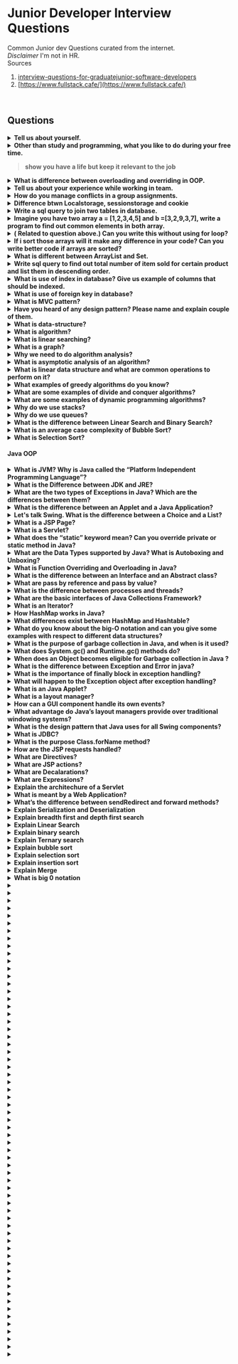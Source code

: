 # Junior Developer Interview Questions

Common Junior dev Questions curated from the internet.<br>
*Disclaimer* I'm not in HR.<br>
Sources
1. [interview-questions-for-graduatejunior-software-developers](https://ilovefoobar.wordpress.com/2012/12/15/interview-questions-for-graduatejunior-software-developers/)
2. [https://www.fullstack.cafe/](https://www.fullstack.cafe/)

<br>

## Questions
<details><summary><b>Tell us  about yourself.</b></summary>
<p>
one of the best strategy is to focus on the employer and your fit for this job. No body wants to know about your 10 cats.
</p>
</details>
<details><summary><b>Other than study and programming, what you like to do during your free time.

> show you have a life but keep it relevant to the job

<details><summary><b>What is difference between overloading and overriding in OOP.</b></summary>
<p>

> * Overloading* occurs when two or more methods in one class have the same method name but different parameters.<br>
> * Overriding* means having two methods with the same method name and parameters (i.e., method signature). One of the methods is in the parent class and the other is in the child class. Overriding allows a child class to provide a specific implementation of a method that is already provided its parent class.

</p>
</details>

<details><summary><b>Tell us about your experience while working in team.</b></summary>
<p>

> Aim of this question is to find out if you're a team play. Don't imply that without you the team wouldn't make it also be careful not to come across as the weakest link in the team. Mention your achievemnts personal and also as a team.

</p>
</details>
<details><summary><b>How do you manage conflicts in a group assignments. </b></summary>

> aim is to show you're mature and professional in handling conflict.

</details>


<details><summary><b> Difference btwn Localstorage, sessionstorage and cookie </b></summary>

> localStorage: stores data with no expiration date, and gets cleared only through JavaScript, or clearing the Browser Cache / Locally Stored Data

> sessionStorage: similar to localStorage but expires when the browser closed (not the tab).

> Cookie: stores data that has to be sent back to the server with subsequent requests. Its expiration varies based on the type and the expiration duration can be set from either server-side or client-side (normally from server-side).
  
</details>

<details><summary><b>Write a sql query to join two tables in database.</b></summary>
<p>

> * (INNER) JOIN: Returns records that have matching values in both tables<br><br>
`SELECT column_name(s)
FROM table1
INNER JOIN table2
ON table1.column_name = table2.column_name;`<br><br>
> * LEFT (OUTER) JOIN: Returns all records from the left table, and the matched records from the right table<br><br>
`SELECT column_name(s)
FROM table1
LEFT JOIN table2
ON table1.column_name = table2.column_name;`<br><br>
> * RIGHT (OUTER) JOIN: Returns all records from the right table, and the matched records from the left table <br><br>
`SELECT column_name(s)
FROM table1
RIGHT JOIN table2
ON table1.column_name = table2.column_name;`<br><br>
> * FULL (OUTER) JOIN: Returns all records when there is a match in either left or right table <br><br>
`SELECT column_name(s)
FROM table1
FULL OUTER JOIN table2
ON table1.column_name = table2.column_name
WHERE condition;`<br><br>

</p>
</details>
<details><summary><b>Imagine you have two array a = [1,2,3,4,5] and b =[3,2,9,3,7], write a program to find out common elements in both array.</b></summary>


```
a = [1, 2, 3, 4, 5]
b = [3, 2, 9, 3, 7]
temp = []
for i in range(len(b)):
    if a[i] in b:
        temp.append(a[i])

print(temp)

```


</details>


<details><summary><b>( Related to question above.) Can you write this without using for loop? </b></summary>

```

def common_member(a, b):
    a_set = set(a)
    b_set = set(b)
    if (a_set & b_set):
        print(a_set & b_set)
    else:
        print("No common elements")
    a = [1, 2, 3, 4, 5]
    b = [3, 2, 9, 3, 7]
    common_member(a, b)
```


   </p>
</details>


<details><summary><b> If i sort those arrays will it make any difference in your code? Can you write better code if arrays are sorted? </b></summary>
   
   >	Time complexity will be same.		
   
</details>

<details><summary><b> What is different between ArrayList and Set.</b></summary>

> List is a type of ordered collection that maintains the elements in insertion order while Set is a type of unordered collection so elements are not maintained any order.

> List allows duplicates while Set doesn't allow duplicate elements . All the elements of a Set should be unique if you try to insert the duplicate element in Set it would replace the existing value.

> List permits any number of null values in its collection while Set permits only one null value in its collection.

> New methods are defined inside List interface . But, no new methods are defined inside Set interface, so we have to use Collection interface methods only with Set subclasses .

> List can be inserted in in both forward direction and backward direction using Listiterator while Set can be traversed only in forward direction with the help of iterator 
 
</details>

<details><summary><b> Write sql query to find out total number of item sold 
for certain product and list them in descending order. </b></summary>

```
SELECT ProductID, count(*) AS NumSales FROM Orders GROUP BY ProductID DESC;
```

</details>


<details><summary><b>What is use of index in database? Give us example of columns that should be indexed. </b></summary>

>  Indexes are used to quickly locate data without having to search every row in a database table every time a database table is accessed. You can use a combination of columns. you can index UPPER(LastName)

</details>


<details><summary><b> What is use of foreign key in database? </b></summary>
 
 > A foreign key is a column or group of columns in a relational database table that provides a link between data in two tables. It acts as a cross-reference between tables because it references the primary key of another table, thereby establishing a link between them

</details>


<details><summary><b> What is MVC pattern? </b></summary>

> an architectural pattern commonly used for developing user interfaces that divides an application into three interconnected parts. This is done to separate internal representations of information from the ways information is presented to and accepted from the user

</details>


<details><summary><b>Have you heard of any design pattern? Please name and explain couple of them. </b></summary>
 
 > [https://sourcemaking.com/design_patterns](https://sourcemaking.com/design_patterns)

</details>


<details><summary><b> What is data-structure? </b></summary>

> Data structure availability may vary by programming languages. Commonly available data structures are:
   * list,
   * arrays,
   * stack,
   * queues,
   * graph,
   * tree etc

</details>


<details><summary><b> What is algorithm?</b></summary>
  
  > Algorithm is a step by step procedure, which defines a set of instructions to be executed in certain order to get the desired output.

</details>


<details><summary><b>What is linear searching? </b></summary>

> Linear search or sequential search is a method for finding a target value within a list. It sequentially checks each element of the list for the target value until a match is found or until all the elements have been searched. Linear search runs in at worst linear time and makes at most n comparisons, where n is the length of the list. 

</details>


<details><summary><b>  What is a graph? </b></summary>
 
  > A graph is a pictorial representation of a set of objects where some pairs of objects are connected by links. The interconnected objects are represented by points termed as vertices, and the links that connect the vertices are called edges.

</details>


<details><summary><b> Why we need to do algorithm analysis?  </b></summary>

>A problem can be solved in more than one ways. So, many solution algorithms can be derived for a given problem. We analyze available algorithms to find and implement the best suitable algorithm.

An algorithm are generally analyzed on two factors − time and space. That is, how much execution time and how much extra space required by the algorithm.

</details>



<details><summary><b>What is asymptotic analysis of an algorithm?  </b></summary>

> Asymptotic analysis of an algorithm, refers to defining the mathematical boundation/framing of its run-time performance. Using asymptotic analysis, we can very well conclude the best case, average case and worst case scenario of an algorithm.

</details>



<details><summary><b>What is linear data structure and what are common operations to perform on it?  </b></summary>


> A linear data-structure has sequentially arranged data items. The next item can be located in the next memory address. It is stored and accessed in a sequential manner. Array and list are example of linear data structure.

The following operations are commonly performed on any data-structure:

    Insertion − adding a data item
    Deletion − removing a data item
    Traversal − accessing and/or printing all data items
    Searching − finding a particular data item
    Sorting − arranging data items in a pre-defined sequence


</details>



<details><summary><b>What examples of greedy algorithms do you know? </b></summary>


> The below given problems find their solution using greedy algorithm approach:

    Travelling Salesman Problem
    Prim's Minimal Spanning Tree Algorithm
    Kruskal's Minimal Spanning Tree Algorithm
    Dijkstra's Minimal Spanning Tree Algorithm
    Graph - Map Coloring
    Graph - Vertex Cover
    Knapsack Problem
    Job Scheduling Problem


</details>


<details><summary><b> What are some examples of divide and conquer algorithms? </b></summary>

> The below given problems find their solution using divide and conquer algorithm approach:

    Merge Sort
    Quick Sort
    Binary Search
    Strassen's Matrix Multiplication
    Closest pair (points)


</details>


<details><summary><b> What are some examples of dynamic programming algorithms? </b></summary>
   

> The below given problems find their solution using divide and conquer algorithm approach:

    Fibonacci number series
    Knapsack problem
    Tower of Hanoi
    All pair shortest path by Floyd-Warshall
    Shortest path by Dijkstra
    Project scheduling


</details>




<details><summary><b>Why do we use stacks? </b></summary>
 
 > In data-structure, stack is an Abstract Data Type (ADT) used to store and retrieve values in Last In First Out (LIFO) method.

Stacks follows LIFO method and addition and retrieval of a data item takes only Ο(n) time. Stacks are used where we need to access data in the reverse order or their arrival. Stacks are used commonly in recursive function calls, expression parsing, depth first traversal of graphs etc.

The below operations can be performed on a stack:

    push() − adds an item to stack
    pop() − removes the top stack item
    peek() − gives value of top item without removing it
    isempty() − checks if stack is empty
    isfull() − checks if stack is full


</details>




<details><summary><b> Why do we use queues?  </b></summary>
  



Queue is an abstract data structure (ADS), somewhat similar to stack. In contrast to stack, queue is opened at both end. One end is always used to insert data (enqueue) and the other is used to remove data (dequeue). Queue follows First-In-First-Out (FIFO) methodology, i.e., the data item stored first will be accessed first.

As queues follows FIFO method, they are used when we need to work on data-items in exact sequence of their arrival. Every operating system maintains queues of various processes. Priority queues and breadth first traversal of graphs are some examples of queues.

The below operations can be performed on a queue:

    enqueue() − adds an item to rear of the queue
    dequeue() − removes the item from front of the queue
    peek() − gives value of front item without removing it
    isempty() − checks if stack is empty
    isfull() − checks if stack is full


</details>



<details><summary><b> What is the difference between Linear Search and Binary Search? </b></summary>
  

    A linear search looks down a list, one item at a time, without jumping. In complexity terms this is an O(n) search - the time taken to search the list gets bigger at the same rate as the list does.

    A binary search is when you start with the middle of a sorted list, and see whether that's greater than or less than the value you're looking for, which determines whether the value is in the first or second half of the list. Jump to the half way through the sublist, and compare again etc. In complexity terms this is an O(log n) search - the number of search operations grows more slowly than the list does, because you're halving the "search space" with each operation.

Comparing the two:

    Binary search requires the input data to be sorted; linear search doesn't
    Binary search requires an ordering comparison; linear search only requires equality comparisons
    Binary search has complexity O(log n); linear search has complexity O(n)
    Binary search requires random access to the data; linear search only requires sequential access (this can be very important - it means a linear search can stream data of arbitrary size)


</details>


<details><summary><b> What is an average case complexity of Bubble Sort? </b></summary>
   
   > Bubble sort, sometimes referred to as sinking sort, is a simple sorting algorithm that repeatedly steps through the list to be sorted, compares each pair of adjacent items and swaps them if they are in the wrong order. The pass through the list is repeated until no swaps are needed, which indicates that the list is sorted.

Bubble sort has a worst-case and average complexity of О(n2), where n is the number of items being sorted. Most practical sorting algorithms have substantially better worst-case or average complexity, often O(n log n). Therefore, bubble sort is not a practical sorting algorithm.

</details>


<details><summary><b> What is Selection Sort?  </b></summary>
   
  > Selection sort is in-place sorting technique. It divides the data set into two sub-lists: sorted and unsorted. Then it selects the minimum element from unsorted sub-list and places it into the sorted list. This iterates unless all the elements from unsorted sub-list are consumed into sorted sub-list.

</details>

#### Java OOP

<details><summary><b> What is JVM? Why is Java called the “Platform Independent Programming Language”? </b></summary>
  
  > A Java virtual machine (JVM) is a process virtual machine that can execute Java bytecode. Each Java source file is compiled into a bytecode file, which is executed by the JVM. Java was designed to allow application programs to be built that could be run on any platform, without having to be rewritten or recompiled by the programmer for each separate platform. A Java virtual machine makes this possible, because it is aware of the specific instruction lengths and other particularities of the underlying hardware platform.

</details>

<details><summary><b> What is the Difference between JDK and JRE? </b></summary>

>  The Java Runtime Environment (JRE) is basically the Java Virtual Machine (JVM) where your Java programs are being executed. It also includes browser plugins for applet execution. The Java Development Kit (JDK) is the full featured Software Development Kit for Java, including the JRE, the compilers and tools (like JavaDoc, and Java Debugger), in order for a user to develop, compile and execute Java applications.
  
</details>

<details><summary><b> What are the two types of Exceptions in Java? Which are the differences between them? </b></summary>
  
  > Java has two types of exceptions: checked exceptions and unchecked exceptions. Unchecked exceptions do not need to be declared in a method or a constructor’s throws clause, if they can be thrown by the execution of the method or the constructor, and propagate outside the method or constructor boundary. On the other hand, checked exceptions must be declared in a method or a constructor’s throws clause. 

</details>


<details><summary><b> What is the difference between an Applet and a Java Application? </b></summary>

> Applets are executed within a java enabled browser, but a Java application is a standalone Java program that can be executed outside of a browser. However, they both require the existence of a Java Virtual Machine (JVM). Furthermore, a Java application requires a main method with a specific signature, in order to start its execution. Java applets don’t need such a method to start their execution. Finally, Java applets typically use a restrictive security policy, while Java applications usually use more relaxed security policies.
  
</details>


<details><summary><b>  Let's talk Swing. What is the difference between a Choice and a List? </b></summary>

>   A Choice is displayed in a compact form that must be pulled down, in order for a user to be able to see the list of all available choices. Only one item may be selected from a Choice. A List may be displayed in such a way that several List items are visible. A List supports the selection of one or more List items.

</details>


<details><summary><b> What is a JSP Page? </b></summary>
  
> A Java Server Page (JSP) is a text document that contains two types of text: static data and JSP elements. Static data can be expressed in any text-based format, such as HTML or XML. JSP is a technology that mixes static content with dynamically-generated content.

</details>


<details><summary><b>  What is a Servlet? </b></summary>
 
 > The servlet is a Java programming language class used to process client requests and generate dynamic web content. Servlets are mostly used to process or store data submitted by an HTML form, provide dynamic content and manage state information that does not exist in the stateless HTTP protocol.

</details>


<details><summary><b>  What does the “static” keyword mean? Can you override private or static method in Java?  </b></summary>
 
 > The static keyword denotes that a member variable or method can be accessed, without requiring an instantiation of the class to which it belongs. A user cannot override static methods in Java, because method overriding is based upon dynamic binding at runtime and static methods are statically binded at compile time. A static method is not associated with any instance of a class so the concept is not applicable.

</details>


<details><summary><b> What are the Data Types supported by Java? What is Autoboxing and Unboxing?  </b></summary>
 
> The eight primitive data types supported by the Java programming language are:

    byte
    short
    int
    long
    float
    double
    boolean
    char

</details>


<details><summary><b> What is Function Overriding and Overloading in Java? </b></summary>
 
 > Method overloading in Java occurs when two or more methods in the same class have the exact same name, but different parameters. On the other hand, method overriding is defined as the case when a child class redefines the same method as a parent class. Overridden methods must have the same name, argument list, and return type. The overriding method may not limit the access of the method it overrides.

</details>


<details><summary><b>  What is the difference between an Interface and an Abstract class? </b></summary>

> Java provides and supports the creation both of abstract classes and interfaces. Both implementations share some common characteristics, but they differ in the following features:

    All methods in an interface are implicitly abstract. On the other hand, an abstract class may contain both abstract and non-abstract methods.
    A class may implement a number of Interfaces, but can extend only one abstract class.
    In order for a class to implement an interface, it must implement all its declared methods. However, a class may not implement all declared methods of an abstract class. Though, in this case, the sub-class must also be declared as abstract.
    Abstract classes can implement interfaces without even providing the implementation of interface methods.
    Variables declared in a Java interface is by default final. An abstract class may contain non-final variables.
    Members of a Java interface are public by default. A member of an abstract class can either be private, protected or public.
    An interface is absolutely abstract and cannot be instantiated. An abstract class also cannot be instantiated, but can be invoked if it contains a main method.

</details>


<details><summary><b> What are pass by reference and pass by value?  </b></summary>

> When an object is passed by value, this means that a copy of the object is passed. Thus, even if changes are made to that object, it doesn’t affect the original value. When an object is passed by reference, this means that the actual object is not passed, rather a reference of the object is passed. Thus, any changes made by the external method, are also reflected in all places.

</details>


<details><summary><b>  What is the difference between processes and threads?  </b></summary>

> A process is an execution of a program, while a Thread is a single execution sequence within a process. A process can contain multiple threads. A Thread is sometimes called a lightweight process.

</details>


<details><summary><b> What are the basic interfaces of Java Collections Framework? </b></summary>
 
> 

Java Collections Framework provides a well designed set of interfaces and classes that support operations on a collections of objects. The most basic interfaces that reside in the Java Collections Framework are:

    Collection, which represents a group of objects known as its elements.
    Set, which is a collection that cannot contain duplicate elements.
    List, which is an ordered collection and can contain duplicate elements.
    Map, which is an object that maps keys to values and cannot contain duplicate keys.

  
</details>


<details><summary><b> What is an Iterator? </b></summary>

> The Iterator interface provides a number of methods that are able to iterate over any Collection. Each Java Collection contains the Iterator method that returns an Iterator instance. Iterators are capable of removing elements from the underlying collection during the iteration.

</details>

<details><summary><b> How HashMap works in Java? </b></summary>

>A HashMap in Java stores key-value pairs. The HashMap requires a hash function and uses hashCode and equals methods, in order to put and retrieve elements to and from the collection respectively. When the put method is invoked, the HashMap calculates the hash value of the key and stores the pair in the appropriate index inside the collection. If the key exists, its value is updated with the new value. Some important characteristics of a HashMap are its capacity, its load factor and the threshold resizing.
  
</details>


<details><summary><b>What differences exist between HashMap and Hashtable? </b></summary>

> Both the HashMap and Hashtable classes implement the Map interface and thus, have very similar characteristics. However, they differ in the following features:

    A HashMap allows the existence of null keys and values, while a Hashtable doesn’t allow neither null keys, nor null values.
    A Hashtable is synchronized, while a HashMap is not. Thus, HashMap is preferred in single-threaded environments, while a Hashtable is suitable for multi-threaded environments.
    A HashMap provides its set of keys and a Java application can iterate over them. Thus, a HashMap is fail-fast. On the other hand, a Hashtable provides an Enumeration of its keys.
    The Hashtable class is considered to be a legacy class.

  
</details>


<details><summary><b>What do you know about the big-O notation and can you give some examples with respect to different data structures? </b></summary>

> The Big-O notation simply describes how well an algorithm scales or performs in the worst case scenario as the number of elements in a data structure increases. The Big-O notation can also be used to describe other behavior such as memory consumption. Since the collection classes are actually data structures, we usually use the Big-O notation to chose the best implementation to use, based on time, memory and performance. Big-O notation can give a good indication about performance for large amounts of data.
  
</details>


<details><summary><b>  What is the purpose of garbage collection in Java, and when is it used?  </b></summary>

> The purpose of garbage collection is to identify and discard those objects that are no longer needed by the application, in order for the resources to be reclaimed and reused.

</details>

<details><summary><b>What does System.gc() and Runtime.gc() methods do?  </b></summary>
 
> These methods can be used as a hint to the JVM, in order to start a garbage collection. However, this it is up to the Java Virtual Machine (JVM) to start the garbage collection immediately or later in time.

</details>


<details><summary><b>When does an Object becomes eligible for Garbage collection in Java ?  </b></summary>

> A Java object is subject to garbage collection when it becomes unreachable to the program in which it is currently used.

</details>


<details><summary><b> What is the difference between Exception and Error in java?  </b></summary>

> Exception and Error classes are both subclasses of the Throwable class. The Exception class is used for exceptional conditions that a user’s program should catch. The Error class defines exceptions that are not excepted to be caught by the user program.

</details>


<details><summary><b>  What is the importance of finally block in exception handling?  </b></summary>

> A finally block will always be executed, whether or not an exception is actually thrown. Even in the case where the catch statement is missing and an exception is thrown, the finally block will still be executed. Last thing to mention is that the finally block is used to release resources like I/O buffers, database connections, etc.

</details>


<details><summary><b> What will happen to the Exception object after exception handling? </b></summary>

> The Exception object will be garbage collected in the next garbage collection.

</details>


<details><summary><b> What is an Java Applet?  </b></summary>

A Java Applet is program that can be included in a HTML page and be executed in a java enabled client browser. Applets are used for creating dynamic and interactive web applications.

</details>


<details><summary><b> What is a layout manager?</b></summary>
  A layout manager is the used to organize the components in a container.
</details>


<details><summary><b> How can a GUI component handle its own events? </b></summary>

> A GUI component can handle its own events, by implementing the corresponding event-listener interface and adding itself as its own event listener.

</details>

<details><summary><b> What advantage do Java’s layout managers provide over traditional windowing systems? </b></summary>

> Java uses layout managers to lay out components in a consistent manner, across all windowing platforms. Since layout managers aren’t tied to absolute sizing and positioning, they are able to accomodate platform-specific differences among windowing systems

</details>


<details><summary><b>  What is the design pattern that Java uses for all Swing components?  </b></summary>

> The design pattern used by Java for all Swing components is the Model View Controller (MVC) pattern.

</details>


<details><summary><b> What is JDBC? </b></summary>

> JDBC is an abstraction layer that allows users to choose between databases. JDBC enables developers to write database applications in Java, without having to concern themselves with the underlying details of a particular database.

</details>


<details><summary><b>  What is the purpose Class.forName method? </b></summary>

> This method is used to method is used to load the driver that will establish a connection to the database.
  
</details>


<details><summary><b> How are the JSP requests handled?  </b></summary>

> On the arrival of a JSP request, the browser first requests a page with a .jsp extension. Then, the Web server reads the request and using the JSP compiler, the Web server converts the JSP page into a servlet class. Notice that the JSP file is compiled only on the first request of the page, or if the JSP file has changed.The generated servlet class is invoked, in order to handle the browser’s request. Once the execution of the request is over, the servlet sends a response back to the client

</details>


<details><summary><b>  What are Directives? </b></summary>

> What are the different types of Directives available in JSP ? Directives are instructions that are processed by the JSP engine, when the page is compiled to a servlet. Directives are used to set page-level instructions, insert data from external files, and specify custom tag libraries. Directives are defined between < %@ and % >.The different types of directives are shown below:

    Include directive: it is used to include a file and merges the content of the file with the current page.
    Page directive: it is used to define specific attributes in the JSP page, like error page and buffer.
    Taglib: it is used to declare a custom tag library which is used in the page.


  
</details>


<details><summary><b> What are JSP actions?  </b></summary>
 
> 

JSP actions use constructs in XML syntax to control the behavior of the servlet engine. JSP actions are executed when a JSP page is requested. They can be dynamically inserted into a file, re-use JavaBeans components, forward the user to another page, or generate HTML for the Java plugin.Some of the available actions are listed below:

    jsp:include – includes a file, when the JSP page is requested.
    jsp:useBean – finds or instantiates a JavaBean.
    jsp:setProperty – sets the property of a JavaBean.
    jsp:getProperty – gets the property of a JavaBean.
    jsp:forward – forwards the requester to a new page.
    jsp:plugin – generates browser-specific code.


  
</details>


<details><summary><b> What are Decalarations? </b></summary>

> Declarations are similar to variable declarations in Java. Declarations are used to declare variables for subsequent use in expressions or scriptlets. To add a declaration, you must use the sequences to enclose your declarations.

</details>


<details><summary><b>What are Expressions?  </b></summary>
  
> A JSP expression is used to insert the value of a scripting language expression, converted into a string, into the data stream returned to the client, by the web server. Expressions are defined between <% = and %> tags.

</details>


<details><summary><b> Explain the architechure of a Servlet </b></summary>

> The core abstraction that must be implemented by all servlets is the javax.servlet.Servlet interface. Each servlet must implement it either directly or indirectly, either by extending javax.servlet.GenericServlet or javax.servlet.http.HTTPServlet. Finally, each servlet is able to serve multiple requests in parallel using multithreading.

</details>


<details><summary><b>What is meant by a Web Application?  </b></summary>

> A Web application is a dynamic extension of a Web or application server. There are two types of web applications: presentation-oriented and service-oriented. A presentation-oriented Web application generates interactive web pages, which contain various types of markup language and dynamic content in response to requests. On the other hand, a service-oriented web application implements the endpoint of a web service. In general, a Web application can be seen as a collection of servlets installed under a specific subset of the server’s URL namespace.

</details>


<details><summary><b>  What’s the difference between sendRedirect and forward methods? </b></summary>

> The sendRedirect method creates a new request, while the forward method just forwards a request to a new target. The previous request scope objects are not available after a redirect, because it results in a new request. On the other hand, the previous request scope objects are available after forwarding. FInally, in general, the sendRedirect method is considered to be slower compare to the forward method.

</details>


<details><summary><b> Explain Serialization and Deserialization </b></summary>
 
> Java provides a mechanism, called object serialization where an object can be represented as a sequence of bytes and includes the object’s data, as well as information about the object’s type, and the types of data stored in the object. Thus, serialization can be seen as a way of flattening objects, in order to be stored on disk, and later, read back and reconstituted. Deserialisation is the reverse process of converting an object from its flattened state to a live object.

</details>


<details><summary><b> Explain breadth first and depth first search </b></summary>

> BFS is a traversing algorithm where you should start traversing from a selected node (source or starting node) and traverse the graph layerwise thus exploring the neighbour nodes (nodes which are directly connected to source node). You must then move towards the next-level neighbour nodes.

> The DFS algorithm is a recursive algorithm that uses the idea of backtracking. It involves exhaustive searches of all the nodes by going ahead, if possible, else by backtracking.

</details>

<details><summary><b> Explain Linear Search </b></summary>

> Linear search is used on a collections of items. It relies on the technique of traversing a list from start to end by exploring properties of all the elements that are found on the way. 

</details>

<details><summary><b> Explain binary search </b></summary>

> Search a sorted array by repeatedly dividing the search interval in half. Begin with an interval covering the whole array. If the value of the search key is less than the item in the middle of the interval, narrow the interval to the lower half. Otherwise narrow it to the upper half. Repeatedly check until the value is found or the interval is empty.

</details>

<details><summary><b> Explain Ternary search </b></summary>

> is a searching technique that is used to determine the position of a specific value in an array. In binary search, the sorted array is divided into two parts while in ternary search, it is divided into 3 parts and then you determine in which part the element exists.  

  
</details>


<details><summary><b>Explain bubble sort </b></summary>

> Bubble sort is based on the idea of repeatedly comparing pairs of adjacent elements and then swapping their positions if they exist in the wrong order. 
> [ans](https://www.hackerearth.com/practice/algorithms/sorting/bubble-sort/tutorial/)
  
</details>


<details><summary><b> Explain selection sort </b></summary>
 
> The Selection sort algorithm is based on the idea of finding the minimum or maximum element in an unsorted array and then putting it in its correct position in a sorted array.

Assume that the array  A = [7,5,4,2]needs to be sorted in ascending order.

The minimum element in the array i.e. 2 is searched for and then swapped with the element that is currently located at the first position, i.e. 7. Now the minimum element in the remaining unsorted array is searched for and put in the second position, and so on.

> [more](https://www.hackerearth.com/practice/algorithms/sorting/selection-sort/tutorial/) 

</details>


<details><summary><b> Explain insertion sort </b></summary>

> Insertion sort is based on the idea that one element from the input elements is consumed in each iteration to find its correct position i.e, the position to which it belongs in a sorted array.

It iterates the input elements by growing the sorted array at each iteration. It compares the current element with the largest value in the sorted array. If the current element is greater, then it leaves the element in its place and moves on to the next element else it finds its correct position in the sorted array and moves it to that position. This is done by shifting all the elements, which are larger than the current element, in the sorted array to one position ahead

</details>


<details><summary><b> Explain Merge  </b></summary>


> Merge sort is a divide-and-conquer algorithm based on the idea of breaking down a list into several sub-lists until each sublist consists of a single element and merging those sublists in a manner that results into a sorted list. 

</details>


<details><summary><b> What is big 0 notation </b></summary>

> Big O notation is used in Computer Science to describe the performance or complexity of an algorithm. 

</details>



<details><summary><b> </b></summary>
  
</details>


<details><summary><b> </b></summary>
  
</details>

<details><summary><b> </b></summary>
  
</details>


<details><summary><b> </b></summary>
  
</details>


<details><summary><b> </b></summary>
  
</details>


<details><summary><b> </b></summary>
  
</details>


<details><summary><b> </b></summary>
  
</details>


<details><summary><b> </b></summary>
  
</details>


<details><summary><b> </b></summary>
  
</details>


<details><summary><b> </b></summary>
  
</details>

<details><summary><b> </b></summary>
  
</details>


<details><summary><b> </b></summary>
  
</details>

<details><summary><b> </b></summary>
  
</details>

<details><summary><b> </b></summary>
  
</details>

<details><summary><b> </b></summary>
  
</details>

<details><summary><b> </b></summary>
  
</details>

<details><summary><b> </b></summary>
  
</details>


<details><summary><b> </b></summary>
  
</details>

<details><summary><b> </b></summary>
  
</details>

<details><summary><b> </b></summary>
  
</details>

<details><summary><b> </b></summary>
  
</details>


<details><summary><b> </b></summary>
  
</details>


<details><summary><b> </b></summary>
  
</details>


<details><summary><b> </b></summary>
  
</details>

<details><summary><b> </b></summary>
  
</details>


<details><summary><b> </b></summary>
  
</details>


<details><summary><b> </b></summary>
  
</details>

<details><summary><b> </b></summary>
  
</details>



<details><summary><b> </b></summary>
  
</details>


<details><summary><b> </b></summary>
  
</details>

<details><summary><b> </b></summary>
  
</details>


<details><summary><b> </b></summary>
  
</details>


<details><summary><b> </b></summary>
  
</details>


<details><summary><b> </b></summary>
  
</details>



<details><summary><b> </b></summary>
  
</details>

<details><summary><b> </b></summary>
  
</details>


<details><summary><b> </b></summary>
  
</details>

<details><summary><b> </b></summary>
  
</details>


<details><summary><b> </b></summary>
  
</details>

<details><summary><b> </b></summary>
  
</details>

<details><summary><b> </b></summary>
  
</details>


<details><summary><b> </b></summary>
  
</details>


<details><summary><b> </b></summary>
  
</details>


<details><summary><b> </b></summary>
  
</details>


<details><summary><b> </b></summary>
  
</details>


<details><summary><b> </b></summary>
  
</details>


<details><summary><b> </b></summary>
  
</details>


<details><summary><b> </b></summary>
  
</details>


<details><summary><b> </b></summary>
  
</details>


<details><summary><b> </b></summary>
  
</details>

<details><summary><b> </b></summary>
  
</details>


<details><summary><b> </b></summary>
  
</details>


<details><summary><b> </b></summary>
  
</details>

<details><summary><b> </b></summary>
  
</details>


<details><summary><b> </b></summary>
  
</details>

<details><summary><b> </b></summary>
  
</details>

<details><summary><b> </b></summary>
  
</details>

<details><summary><b> </b></summary>
  
</details>

<details><summary><b> </b></summary>
  
</details>

<details><summary><b> </b></summary>
  
</details>

<details><summary><b> </b></summary>
  
</details>

<details><summary><b> </b></summary>
  
</details>

<details><summary><b> </b></summary>
  
</details>





